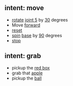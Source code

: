 ## intent: move  
 - [rotate](action) [joint 5](link) by [30](angle) degrees
 - Move [forward](action)
 - [reset](action)
 - [spin](action) [base](link) by [90](angle) degrees  
 - [stop](action)

## intent: grab 
- pickup the [red box](object)
- grab that [apple](object)
- pickup the [ball](object) 

